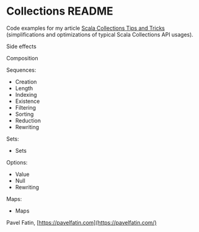 Collections README
==================

Code examples for my article [Scala Collections Tips and Tricks](https://pavelfatin.com/scala-collections-tips-and-tricks/) (simplifications and optimizations of typical Scala Collections API usages).


Side effects

Composition

Sequences:

* Creation
* Length
* Indexing
* Existence
* Filtering
* Sorting
* Reduction
* Rewriting

Sets:

* Sets

Options:

* Value
* Null
* Rewriting

Maps:

* Maps


Pavel Fatin, [https://pavelfatin.com](https://pavelfatin.com/)